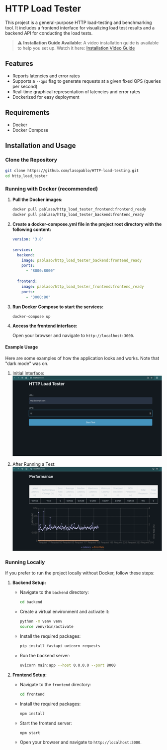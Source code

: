 # HTTP Load Tester

This project is a general-purpose HTTP load-testing and benchmarking tool. It includes a frontend interface for visualizing load test results and a backend API for conducting the load tests.

> :warning: **Installation Guide Available**: A video installation guide is available to help you set up. Watch it here: [Installation Video Guide](https://drive.google.com/file/d/1wyqrqlEL3l2orlH2hSgXkAhpPkh2Zyrz/view?usp=sharing)


## Features

- Reports latencies and error rates
- Supports a `--qps` flag to generate requests at a given fixed QPS (queries per second)
- Real-time graphical representation of latencies and error rates
- Dockerized for easy deployment

## Requirements

- Docker
- Docker Compose

## Installation and Usage

### Clone the Repository

```sh
git clone https://github.com/lasopablo/HTTP-load-testing.git
cd http_load_tester
```

### Running with Docker (recommended)

1. **Pull the Docker images:**
   
   ```sh
   docker pull pablaso/http_load_tester_frontend:frontend_ready
   docker pull pablaso/http_load_tester_backend:frontend_ready
   ```

2. **Create a docker-compose.yml file in the project root directory with the following content:**
   ```yaml
   version: '3.8'
   
   services:
     backend:
       image: pablaso/http_load_tester_backend:frontend_ready
       ports:
         - "8000:8000"
   
     frontend:
       image: pablaso/http_load_tester_frontend:frontend_ready
       ports:
         - "3000:80"

   ```

3. **Run Docker Compose to start the services:**
   ```sh
   docker-compose up
   ```

4. **Access the frontend interface:**

   Open your browser and navigate to `http://localhost:3000`.


#### Example Usage

Here are some examples of how the application looks and works. Note that "dark mode" was on.

1. Initial Interface:
![Initial Interface](imgs/GUI.png)

2. After Running a Test:
![Performance Graph](imgs/graph.png)

### Running Locally

If you prefer to run the project locally without Docker, follow these steps:

1. **Backend Setup:**

   - Navigate to the `backend` directory:

     ```sh
     cd backend
     ```

   - Create a virtual environment and activate it:

     ```sh
     python -m venv venv
     source venv/bin/activate
     ```

   - Install the required packages:

     ```sh
     pip install fastapi uvicorn requests
     ```

   - Run the backend server:

     ```sh
     uvicorn main:app --host 0.0.0.0 --port 8000
     ```

2. **Frontend Setup:**

   - Navigate to the `frontend` directory:

     ```sh
     cd frontend
     ```

   - Install the required packages:

     ```sh
     npm install
     ```

   - Start the frontend server:

     ```sh
     npm start
     ```

   - Open your browser and navigate to `http://localhost:3000`.




